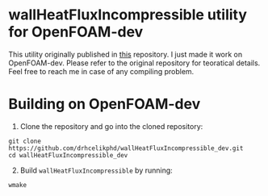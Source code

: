 # wallHeatFluxIncompressible utility for OpenFOAM-dev
This utility originally published in [this](https://github.com/wyldckat/wallHeatFluxIncompressible) repository. I just made it work on OpenFOAM-dev. Please refer to the original repository for teoratical details. Feel free to reach me in case of any compiling problem.

# Building on OpenFOAM-dev

1. Clone the repository and go into the cloned repository:
```
git clone https://github.com/drhcelikphd/wallHeatFluxIncompressible_dev.git
cd wallHeatFluxIncompressible_dev
```

2. Build ```wallHeatFluxIncompressible``` by running:
```
wmake
```
